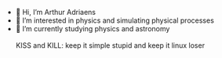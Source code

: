 - 👋 Hi, I’m Arthur Adriaens
- 👀 I’m interested in physics and simulating physical processes
- 🌱 I’m currently studying physics and astronomy
\
\
KISS and KILL: keep it simple stupid and keep it linux loser                             
<!---
syphix99/syphix99 is a ✨ special ✨ repository because its `README.md` (this file) appears on your GitHub profile.
You can click the Preview link to take a look at your changes.
--->
